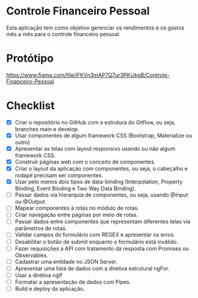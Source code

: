 # Controle Financeiro Pessoal
Esta aplicação tem como objetivo gerenciar os rendimentos e os gastos mês a mês para o controle financeiro pessoal.

# Protótipo
https://www.figma.com/file/jFKVn3mAP7Q7ur3PKiJkgB/Controle-Financeiro-Pessoal

#  Checklist

- [X]  Criar o repositório no GitHub com a estrutura do Gitflow, ou seja, branches main e develop.
- [X]  Usar componentes de algum framework CSS (Bootstrap, Materialize ou outro)
- [X]  Apresentar as telas com layout responsivo usando ou não algum framework CSS.
- [X]  Construir páginas web com o conceito de componentes.
- [X]  Criar o layout da aplicação com componentes, ou seja, o cabeçalho e rodapé precisam ser componentes.
- [X]  Usar pelo menos dois tipos de data-binding (Interpolation, Property Binding, Event Binding e Two Way Data Binding).
- [ ]  Passar dados via hierarquia de componentes, ou seja, usando @Input ou @Output.
- [ ]  Mapear componentes à rotas no módulo de rotas.
- [ ]  Criar navegação entre páginas por meio de rotas.
- [ ]  Passar dados entre componentes que representam diferentes telas via parâmetros de rotas.
- [ ]  Validar campos do formulário com REGEX e apresentar os erros.
- [ ]  Desabilitar o botão de submit enquanto o formulário está inválido.
- [ ]  Fazer requisições a API com tratamento da resposta com Promises ou Observables.
- [ ]  Cadastrar uma entidade no JSON Server.
- [ ]  Apresentar uma lista de dados com a diretiva estrutural ngFor.
- [ ]  Usar a diretiva ngIf
- [ ]  Formatar a apresentação de dados com Pipes.
- [ ]  Build e deploy da aplicação.
